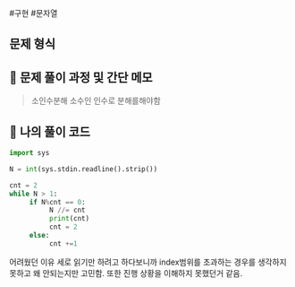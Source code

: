 #구현 #문자열 

## 문제 형식

## 📝 문제 풀이 과정 및 간단 메모

> 소인수분해 소수인 인수로 분해를해야함


## 🐍 나의 풀이 코드

```python
import sys

N = int(sys.stdin.readline().strip())

cnt = 2
while N > 1:
     if N%cnt == 0:
          N //= cnt
          print(cnt)
          cnt = 2
     else:
          cnt +=1
```


어려웠던 이유
세로 읽기만 하려고 하다보니까 index범위를 초과하는 경우를 생각하지 못하고 왜 안되는지만 고민함.
또한 진행 상황을 이해하지 못했던거 같음.